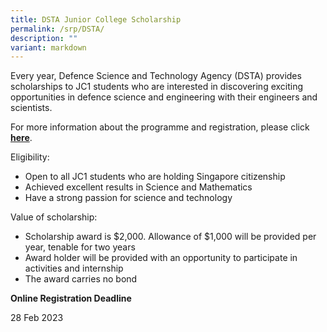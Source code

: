 ```yaml
---
title: DSTA Junior College Scholarship
permalink: /srp/DSTA/
description: ""
variant: markdown
---
```

Every year, Defence Science and Technology Agency (DSTA) provides scholarships to JC1 students who are interested in discovering exciting opportunities in defence science and engineering with their engineers and scientists.

For more information about the programme and registration, please click [**here**](https://brightsparks.com.sg/profile/dsta/dsta-jc-scholarship.php).

Eligibility:

*   Open to all JC1 students who are holding Singapore citizenship
*   Achieved excellent results in Science and Mathematics
*   Have a strong passion for science and technology

Value of scholarship:

*   Scholarship award is $2,000. Allowance of $1,000 will be provided per year, tenable for two years
*   Award holder will be provided with an opportunity to participate in activities and internship
*   The award carries no bond

**Online Registration Deadline**

28 Feb 2023